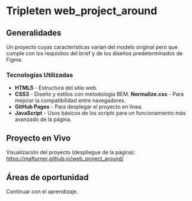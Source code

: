 # Tripleten web_project_around

## Generalidades

Un proyecto cuyas características varían del modelo original pero que cumple con los requisitos del brief y de los diseños predeterminados de Figma.

### Tecnologías Utilizadas

- **HTML5** - Estructura del sitio web.
- **CSS3** - Diseño y estilos con metodología BEM.
  **Normalize.css** - Para mejorar la compatibilidad entre navegadores.
- **GitHub Pages** - Para desplegar el proyecto en línea.
- **JavaScript** - Usos básicos de los scripts para un funcionamiento más avanzado de la página.

## Proyecto en Vivo

Visualización del proyecto (despliegue de la página): https://mafturner.github.io/web_project_around/

## Áreas de oportunidad

Continuar con el aprendizaje.
